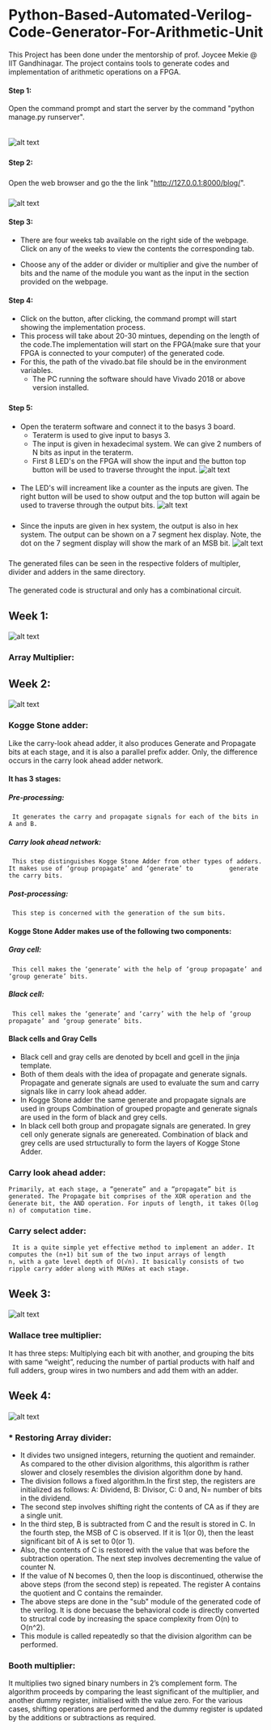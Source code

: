 # Python-Based-Automated-Verilog-Code-Generator-For-Arithmetic-Unit
This Project has been done under the mentorship of prof. Joycee Mekie @ IIT Gandhinagar. The project contains tools to generate codes and implementation of arithmetic operations on a FPGA. 

#### Step 1: 
Open the command prompt and start the server by the command "python manage.py runserver".
#####
######
![alt text](https://github.com/adityatripathiiit/Python-Based-Automated-Verilog-Code-Generator-For-Arithmetic-Unit/blob/master/screenshots/manage_py.png)
#####
#####
#### Step 2:
###
Open the web browser and go the the link "http://127.0.0.1:8000/blog/".
###
####
![alt text](https://github.com/adityatripathiiit/Python-Based-Automated-Verilog-Code-Generator-For-Arithmetic-Unit/blob/master/screenshots/address_link.png)
####
####

#### Step 3: 
####
* There are four weeks tab available on the right side of the webpage. Click on any of the weeks to view the contents the corresponding   tab.

* Choose any of the adder or divider or multiplier and give the number of bits and the name of the module you want as the input in the     section provided on the webpage.
####
#### Step 4: 
####
* Click on the button, after clicking, the command prompt will start showing the implementation process. 
* This process will take about 20-30 mintues, depending on the length of the code.The implementation will start on the FPGA(make sure that your FPGA is connected to your computer) of the generated code. 
* For this, the path of the vivado.bat file should be in the environment variables. 
  * The PC running the software should have Vivado 2018 or above version installed. 
###

####
#### Step 5: 
####
* Open the teraterm software and connect it to the basys 3 board.
  * Teraterm is used to give input to basys 3. 
  * The input is given in hexadecimal system. We can give 2 numbers of  N bits as input in the teraterm. 
  * First 8 LED's on the FPGA will show the input and the button top button will be used to traverse throught the input. 
  ![alt text](https://github.com/adityatripathiiit/Python-Based-Automated-Verilog-Code-Generator-For-Arithmetic-Unit/blob/master/screenshots/board_Led.jpeg)
####
####
   * The LED's will increament like a counter as the inputs are given. The right button will be used to show output and the top button        will again be used to traverse through the output bits.
   ![alt text](https://github.com/adityatripathiiit/Python-Based-Automated-Verilog-Code-Generator-For-Arithmetic-Unit/blob/master/screenshots/board_buttons.jpeg)

#####

  * Since the inputs are given in hex system, the output is also in hex system. The output can be shown on a 7 segment hex display.         Note, the dot on the 7 segment display will show the mark of an MSB bit. 
  ![alt text](https://github.com/adityatripathiiit/Python-Based-Automated-Verilog-Code-Generator-For-Arithmetic-Unit/blob/master/screenshots/board_7segment.jpeg)
###

The generated files can be seen in the respective folders of multipler, divider and adders in the same directory.
####

The generated code is structural and only has a combinational circuit.
####
 ####

## Week 1:
 ####
 ####
 ![alt text](https://github.com/adityatripathiiit/Python-Based-Automated-Verilog-Code-Generator-For-Arithmetic-Unit/blob/master/screenshots/home.png)
 ####
 ####
###  Array Multiplier: 
     

## Week 2:
####
 ####
![alt text](https://github.com/adityatripathiiit/Python-Based-Automated-Verilog-Code-Generator-For-Arithmetic-Unit/blob/master/screenshots/home2.png)
####
 ####
###  Kogge Stone adder: 
  Like the carry-look ahead adder, it also produces Generate and Propagate bits at each stage, and it is also a parallel prefix adder.     Only, the difference occurs in the carry look ahead adder network.
  #### It has 3 stages:
 ##### Pre-processing: 
     It generates the carry and propagate signals for each of the bits in A and B. 
 ##### Carry look ahead network:
     This step distinguishes Kogge Stone Adder from other types of adders. It makes use of ‘group propagate’ and ‘generate’ to          generate the carry bits.
   ##### Post-processing: 
     This step is concerned with the generation of the sum bits.

   #### Kogge Stone Adder makes use of the following two components:
  ##### Gray cell: 
     This cell makes the ‘generate’ with the help of ‘group propagate’ and ‘group generate’ bits.
##### Black cell: 
     This cell makes the ‘generate’ and ‘carry’ with the help of ‘group propagate’ and ‘group generate’ bits.

#### Black cells and Gray Cells
* Black cell and gray cells are denoted by bcell and gcell in the jinja template. 
* Both of them deals with the idea of propagate and generate signals. Propagate and generate signals are used to evaluate the sum and carry signals like in carry look ahead adder. 
* In Kogge Stone adder the same generate and propagate signals are used in groups Combination of grouped propagte and generate signals are used in the form of black and grey cells. 
* In black cell both group and propagate signals are generated. In grey cell only generate signals are genereated. Combination of black and grey cells are used strtucturally to form the layers of Kogge Stone Adder.

###  Carry look ahead adder:
    Primarily, at each stage, a “generate” and a “propagate” bit is generated. The Propagate bit comprises of the XOR operation and the     Generate bit, the AND operation. For inputs of length, it takes O(log n) of computation time.

### Carry select adder: 
     It is a quite simple yet effective method to implement an adder. It computes the (n+1) bit sum of the two input arrays of length         n, with a gate level depth of O(√n). It basically consists of two ripple carry adder along with MUXes at each stage.

## Week 3:
####
 ####
![alt text](https://github.com/adityatripathiiit/Python-Based-Automated-Verilog-Code-Generator-For-Arithmetic-Unit/blob/master/screenshots/home3.png)
####
 ####
###  Wallace tree multiplier: 
  It has three steps: Multiplying each bit with another, and grouping the bits with same “weight”, reducing the number of partial         products with half and full adders, group wires in two numbers and add them with an adder.

## Week 4:
####
 ####
![alt text](https://github.com/adityatripathiiit/Python-Based-Automated-Verilog-Code-Generator-For-Arithmetic-Unit/blob/master/screenshots/home4.png)
####
 ####
### * Restoring Array divider:
* It divides two unsigned integers, returning the quotient and remainder. As compared to the other division algorithms, this algorithm is rather slower and closely resembles the division algorithm done by hand. 
* The division follows a fixed algorithm.In the first step, the registers are initialized as follows: A: Dividend, B: Divisor, C:         0 and, N= number of bits in the dividend.
* The second step involves shifting right the contents of CA as if they are a single unit. 
* In the third step, B is subtracted from C and the result is stored in C. In the fourth step, the MSB of C is observed. If it is 1(or 0), then the least significant bit of A is set to 0(or 1). 
* Also, the contents of C is restored with the value that was before the subtraction operation. The next step involves decrementing the value of counter N. 
* If the value of N becomes 0, then the loop is discontinued, otherwise the above steps (from the second step) is repeated. The register A contains the quotient and C contains the remainder. 
* The above steps are done in the "sub" module of the generated code of the verilog. It is done becuase the behavioral code is directly converted to structral code by increasing the space complexity from O(n) to O(n^2).
* This module is called repeatedly so that the division algorithm can be performed. 

####
 ####
### Booth multiplier: 
It multiplies two signed binary numbers in 2’s complement form. The algorithm proceeds by comparing the least significant of the multiplier, and another dummy register, initialised with the value zero. For the various cases, shifting operations are performed and the dummy register is updated by the additions or subtractions as required.
####
 ####
